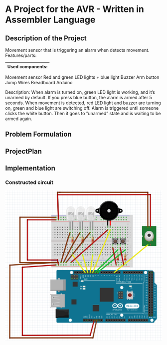 # A Project for the AVR - Written in Assembler Language



## Description of the Project
Movement sensor that is triggering an alarm when detects movement.
Features/parts:

Used components:  | 
------------- |  
Movement sensor
Red and green LED lights + blue light
Buzzer
Arm button
Jump Wires
Breadboard
Arduino

Description:
When alarm is turned on, green LED light is working, and it’s unarmed by default. If you press blue button, the alarm is armed after 5 seconds. When movement is detected, red LED light and buzzer are turning on, green and blue light are switching off. Alarm is triggered until someone clicks the white button. Then it goes to ”unarmed” state and is waiting to be armed again.

## Problem Formulation
## ProjectPlan
## Implementation

### Constructed circuit
![](https://github.com/mwpodgorni/asm-project/blob/master/circuitPic.png)



